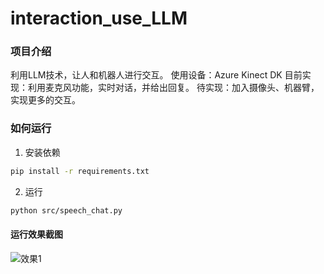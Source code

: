 # interaction_use_LLM

### 项目介绍

利用LLM技术，让人和机器人进行交互。
使用设备：Azure Kinect DK
目前实现：利用麦克风功能，实时对话，并给出回复。
待实现：加入摄像头、机器臂，实现更多的交互。


### 如何运行

1. 安装依赖

```bash
pip install -r requirements.txt
```

2. 运行

```bash
python src/speech_chat.py
```

#### 运行效果截图

![效果1](/img/result1.png)
